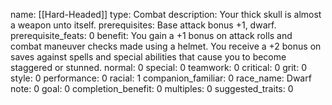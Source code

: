 name: [[Hard-Headed]]
type: Combat
description: Your thick skull is almost a weapon unto itself.
prerequisites: Base attack bonus +1, dwarf.
prerequisite_feats: 0
benefit: You gain a +1 bonus on attack rolls and combat maneuver checks made using a helmet. You receive a +2 bonus on saves against spells and special abilities that cause you to become staggered or stunned.
normal: 0
special: 0
teamwork: 0
critical: 0
grit: 0
style: 0
performance: 0
racial: 1
companion_familiar: 0
race_name: Dwarf
note: 0
goal: 0
completion_benefit: 0
multiples: 0
suggested_traits: 0
